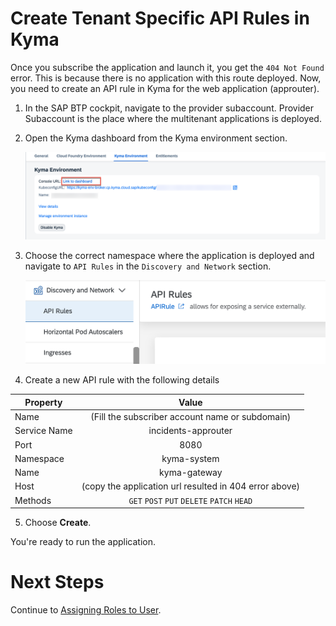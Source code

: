 # Create Tenant Specific API Rules in Kyma

Once you subscribe the application and launch it, you get the `404 Not Found` error. This is because there is no application with this route deployed. Now, you need to create an API rule in Kyma for the web application (approuter).

1. In the SAP BTP cockpit, navigate to the provider subaccount. Provider Subaccount is the place where the multitenant applications is deployed.

2. Open the Kyma dashboard from the Kyma environment section.

    ![Dashboard 1](./kyma-dashoard-1.png)

3. Choose the correct namespace where the application is deployed and navigate to `API Rules` in the `Discovery and Network` section.

    ![Dashboard 2](./kyma-dashboard-2.png)

4. Create a new API  rule with the following details

| Property        | Value       |
| ------------- |:-------------:|
| Name          | (Fill the subscriber account name or subdomain) |
| Service Name  | incidents-approuter |
| Port          | 8080   |
| Namespace     | kyma-system |
| Name          | kyma-gateway |
| Host          | (copy the application url resulted in 404 error above) |
| Methods       | `GET` `POST` `PUT` `DELETE` `PATCH` `HEAD` | 

5. Choose **Create**.

You're ready to run the application.

# Next Steps

Continue to [Assigning Roles to User](./subscribe-to-multitenant-app.md#assigning-roles-to-user).